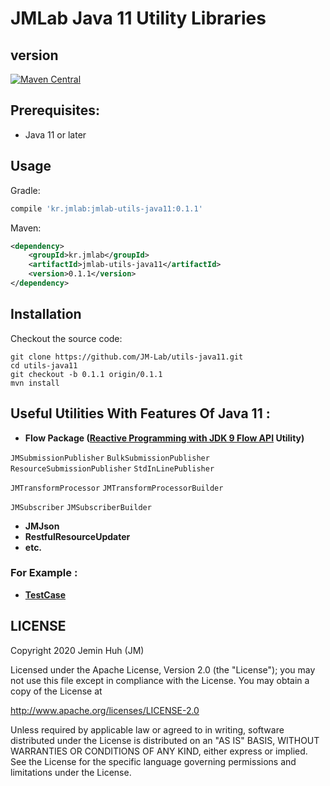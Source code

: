 JMLab Java 11 Utility Libraries
==============================
## version
[![Maven Central](https://maven-badges.herokuapp.com/maven-central/kr.jmlab/jmlab-utils-java11/badge.svg)](http://search.maven.org/#artifactdetails%7Ckr.jmlab%7Cjmlab-utils-java11%7C0.1.1%7Cjar)

## Prerequisites:
* Java 11 or later

## Usage
Gradle:
```groovy
compile 'kr.jmlab:jmlab-utils-java11:0.1.1'
```
Maven:
```xml
<dependency>
    <groupId>kr.jmlab</groupId>
    <artifactId>jmlab-utils-java11</artifactId>
    <version>0.1.1</version>
</dependency>
```

## Installation
Checkout the source code:

    git clone https://github.com/JM-Lab/utils-java11.git
    cd utils-java11
    git checkout -b 0.1.1 origin/0.1.1
    mvn install

## Useful Utilities With Features Of Java 11  :
* **Flow Package ([Reactive Programming with JDK 9 Flow API](https://community.oracle.com/docs/DOC-1006738) Utility)**

`JMSubmissionPublisher` `BulkSubmissionPublisher` 
`ResourceSubmissionPublisher` `StdInLinePublisher`

`JMTransformProcessor` `JMTransformProcessorBuilder`

`JMSubscriber` `JMSubscriberBuilder`
* **JMJson**
* **RestfulResourceUpdater**
* **etc.**

### For Example :
* **[TestCase](https://github.com/JM-Lab/utils-java11/tree/master/src/test/java/kr/jm/utils)**

## LICENSE
Copyright 2020 Jemin Huh (JM)

Licensed under the Apache License, Version 2.0 (the "License");
you may not use this file except in compliance with the License.
You may obtain a copy of the License at

<http://www.apache.org/licenses/LICENSE-2.0>

Unless required by applicable law or agreed to in writing, software
distributed under the License is distributed on an "AS IS" BASIS,
WITHOUT WARRANTIES OR CONDITIONS OF ANY KIND, either express or implied.
See the License for the specific language governing permissions and
limitations under the License.